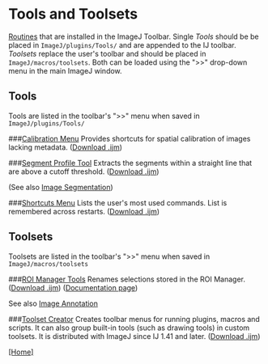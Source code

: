 # Tools and Toolsets
[Routines](../README.md#scripts) that are installed in the ImageJ Toolbar.
Single _Tools_ should be be placed in `ImageJ/plugins/Tools/` and are appended to the IJ
toolbar. _Toolsets_ replace the user's toolbar and should be placed in `ImageJ/macros/toolsets`.
Both can be loaded using the ">>" drop-down menu in the main ImageJ window.

## Tools
Tools are listed in the toolbar's ">>" menu when saved in `ImageJ/plugins/Tools/`

###[Calibration Menu](./Calibration_Menu.ijm)
   Provides shortcuts for spatial calibration of images lacking metadata.
   ([Download .ijm](./Calibration_Menu.ijm?raw=true))


###[Segment Profile Tool](./Segment_Profile.ijm)
   Extracts the segments within a straight line that are above a cutoff threshold.
   ([Download .ijm](./Segment_Profile.ijm?raw=true))

   (See also [Image Segmentation](../Segmentation/README.md#segmentation))


###[Shortcuts Menu](./Shortcuts_Menu.ijm)
   Lists the user's most used commands. List is remembered across restarts.
   ([Download .ijm](./Shortcuts_Menu.ijm?raw=true))


## Toolsets
Toolsets are listed in the toolbar's ">>" menu when saved in `ImageJ/macros/toolsets`

###[ROI Manager Tools](../ROI%20Manager%20Tools.txt)
   Renames selections stored in the ROI Manager.
   ([Download .ijm](./toolsets/ROI%20Manager%20Tools.txt?raw=true))
   ([Documentation page](http://imagej.net/plugins/roi-manager-tools))

   See also [Image Annotation](../Annotation/README.md#annotation)


###[Toolset Creator](./toolsets/Toolset%20Creator.txt)
   Creates toolbar menus for running plugins, macros and scripts. It can also group
   built-in tools (such as drawing tools) in custom toolsets. It is distributed with ImageJ
   since IJ 1.41 and later.
   ([Download .ijm](./toolsets/Toolset%20Creator.txt?raw=true))


[ [Home] ](../README.md#scripts)
